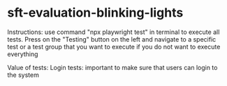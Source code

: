# sft-evaluation-blinking-lights

Instructions:
use command "npx playwright test" in terminal to execute all tests.
Press on the "Testing" button on the left and navigate to a specific test or a test group that you want to execute if you do not want to execute everything

Value of tests:
Login tests: important to make sure that users can login to the system